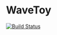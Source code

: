 # WaveToy

[![Build Status](https://travis-ci.org/eschnett/WaveToy.jl.svg?branch=master)](https://travis-ci.org/eschnett/WaveToy.jl)
